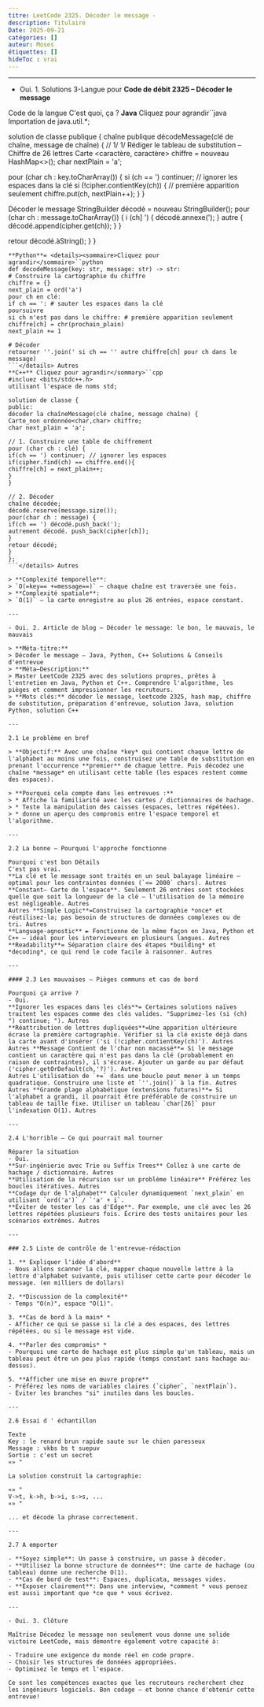 ```yaml
---
titre: LeetCode 2325. Décoder le message -
description: Titulaire
Date: 2025-09-21
catégories: []
auteur: Moses
étiquettes: []
hideToc : vrai
---
```

---

- Oui. 1. Solutions 3-Langue pour **Code de débit 2325 – Décoder le message**

Code de la langue
C'est quoi, ça ?
**Java** Cliquez pour agrandir</sommary>``java
Importation de java.util.*;

solution de classe publique {
chaîne publique décodeMessage(clé de chaîne, message de chaîne) {
// 1/ 1/ Rédiger le tableau de substitution – Chiffre de 26 lettres
Carte <caractère, caractère> chiffre = nouveau HashMap<>();
char nextPlain = 'a';

pour (char ch : key.toCharArray()) {
si (ch == ') continuer; // ignorer les espaces dans la clé
si (!cipher.contientKey(ch)) { // première apparition seulement
chiffre.put(ch, nextPlain++);
}
}

Décoder le message
StringBuilder décodé = nouveau StringBuilder();
pour (char ch : message.toCharArray()) {
i (ch] ') {
décodé.annexe(');
} autre {
décodé.append(cipher.get(ch));
}
}

retour décodé.àString();
}
}
```</details> Autres
**Python**= <details><sommaire>Cliquez pour agrandir</sommaire>``python
def decodeMessage(key: str, message: str) -> str:
# Construire la cartographie du chiffre
chiffre = {}
next_plain = ord('a')
pour ch en clé:
if ch == ': # sauter les espaces dans la clé
poursuivre
si ch n'est pas dans le chiffre: # première apparition seulement
chiffre[ch] = chr(prochain_plain)
next_plain += 1

# Décoder
retourner ''.join(' si ch == '' autre chiffre[ch] pour ch dans le message)
```</details> Autres
**C++** Cliquez pour agrandir</sommary>``cpp
#incluez <bits/stdc++.h>
utilisant l'espace de noms std;

solution de classe {
public:
décoder la chaîneMessage(clé chaîne, message chaîne) {
Carte_non ordonnée<char,char> chiffre;
char next_plain = 'a';

// 1. Construire une table de chiffrement
pour (char ch : clé) {
if(ch == ') continuer; // ignorer les espaces
if(cipher.find(ch) == chiffre.end(){
chiffre[ch] = next_plain++;
}
}

// 2. Décoder
chaîne décodée;
décodé.reserve(message.size());
pour(char ch : message) {
if(ch == ') décodé.push_back(');
autrement décodé. push_back(cipher[ch]);
}
retour décodé;
}
};
```</details> Autres

> **Complexité temporelle**:
> `O(=key== +=message==)` – chaque chaîne est traversée une fois.
> **Complexité spatiale**:
> `O(1)` – la carte enregistre au plus 26 entrées, espace constant.

---

- Oui. 2. Article de blog – Décoder le message: le bon, le mauvais, le mauvais

> **Méta-titre:**
> Décoder le message – Java, Python, C++ Solutions & Conseils d'entrevue
> **Méta—Description:**
> Master LeetCode 2325 avec des solutions propres, prêtes à l'entretien en Java, Python et C++. Comprendre l'algorithme, les pièges et comment impressionner les recruteurs.
> **Mots clés:** décoder le message, leetcode 2325, hash map, chiffre de substitution, préparation d'entrevue, solution Java, solution Python, solution C++

---

2.1 Le problème en bref

> **Objectif:** Avec une chaîne *key* qui contient chaque lettre de l'alphabet au moins une fois, construisez une table de substitution en prenant l'occurrence **premier** de chaque lettre. Puis décodez une chaîne *message* en utilisant cette table (les espaces restent comme des espaces).

> **Pourquoi cela compte dans les entrevues :**
> * Affiche la familiarité avec les cartes / dictionnaires de hachage.
> * Teste la manipulation des caisses (espaces, lettres répétées).
> * donne un aperçu des compromis entre l'espace temporel et l'algorithme.

---

2.2 La bonne – Pourquoi l'approche fonctionne

Pourquoi c'est bon Détails
C'est pas vrai.
**La clé et le message sont traités en un seul balayage linéaire – optimal pour les contraintes données (`<= 2000` chars). Autres
**Constant— Carte de l'espace**. Seulement 26 entrées sont stockées quelle que soit la longueur de la clé – l'utilisation de la mémoire est négligeable. Autres
Autres **Simple Logic**=Construisez la cartographie *once* et réutilisez-la; pas besoin de structures de données complexes ou de tri. Autres
**Language-agnostic** ► Fonctionne de la même façon en Java, Python et C++ – idéal pour les intervieweurs en plusieurs langues. Autres
**Readability**= Séparation claire des étapes *building* et *decoding*, ce qui rend le code facile à raisonner. Autres

---

#### 2.3 Les mauvaises – Pièges communs et cas de bord

Pourquoi ça arrive ?
- Oui.
**Ignorer les espaces dans les clés**= Certaines solutions naïves traitent les espaces comme des clés valides. "Supprimez-les (si (ch) ") continue; "). Autres
**Réattribution de lettres dupliquées**=Une apparition ultérieure écrase la première cartographie. Vérifier si la clé existe déjà dans la carte avant d'insérer ('si (!cipher.contientKey(ch)'). Autres
Autres **Message Contient de l'char non macassé**= Si le message contient un caractère qui n'est pas dans la clé (probablement en raison de contraintes), il s'écrase. Ajouter un garde ou par défaut ('cipher.getOrDefault(ch,'?)'). Autres
Autres L'utilisation de `+=` dans une boucle peut mener à un temps quadratique. Construire une liste et `''.join()` à la fin. Autres
Autres **Grande plage alphabétique (extensions futures)**= Si l'alphabet a grandi, il pourrait être préférable de construire un tableau de taille fixe. Utiliser un tableau `char[26]` pour l'indexation O(1). Autres

---

2.4 L'horrible – Ce qui pourrait mal tourner

Réparer la situation
- Oui.
**Sur-ingénierie avec Trie ou Suffix Trees** Collez à une carte de hachage / dictionnaire. Autres
**Utilisation de la récursion sur un problème linéaire** Préférez les boucles itératives. Autres
**Codage dur de l'alphabet** Calculer dynamiquement `next_plain` en utilisant `ord('a')` / `'a' + i`.
**Éviter de tester les cas d'Edge**. Par exemple, une clé avec les 26 lettres répétées plusieurs fois. Écrire des tests unitaires pour les scénarios extrêmes. Autres

---

### 2.5 Liste de contrôle de l'entrevue-rédaction

1. ** Expliquer l'idée d'abord**
- Nous allons scanner la clé, mapper chaque nouvelle lettre à la lettre d'alphabet suivante, puis utiliser cette carte pour décoder le message. (en milliers de dollars)

2. **Discussion de la complexité**
- Temps "O(n)", espace "O(1)".

3. **Cas de bord à la main* *
- Afficher ce qui se passe si la clé a des espaces, des lettres répétées, ou si le message est vide.

4. **Parler des compromis* *
- Pourquoi une carte de hachage est plus simple qu'un tableau, mais un tableau peut être un peu plus rapide (temps constant sans hachage au-dessus).

5. **Afficher une mise en œuvre propre**
- Préférez les noms de variables claires (`cipher`, `nextPlain`).
- Éviter les branches "si" inutiles dans les boucles.

---

2.6 Essai d ' échantillon

Texte
Key : le renard brun rapide saute sur le chien paresseux
Message : vkbs bs t suepuv
Sortie : c'est un secret
«» "

La solution construit la cartographie:

«» "
V->t, k->h, b->i, s->s, ...
«» "

... et décode la phrase correctement.

---

2.7 A emporter

- **Soyez simple**: Un passe à construire, un passe à décoder.
- **Utilisez la bonne structure de données**: Une carte de hachage (ou tableau) donne une recherche O(1).
- **Cas de bord de test**: Espaces, duplicata, messages vides.
- **Exposer clairement**: Dans une interview, *comment * vous pensez est aussi important que *ce que * vous écrivez.

---

- Oui. 3. Clôture

Maîtrise Décodez le message non seulement vous donne une solide victoire LeetCode, mais démontre également votre capacité à:

- Traduire une exigence du monde réel en code propre.
- Choisir les structures de données appropriées.
- Optimisez le temps et l'espace.

Ce sont les compétences exactes que les recruteurs recherchent chez les ingénieurs logiciels. Bon codage – et bonne chance d'obtenir cette entrevue!
